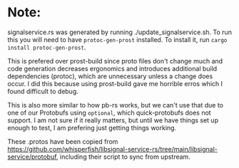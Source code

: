 # Note:
signalservice.rs was generated by running ./update_signalservice.sh. 
To run this you will need to have `protoc-gen-prost` installed. To install it, run `cargo install protoc-gen-prost`.

This is prefered over prost-build since proto files don't change much and code generation decreases ergonomics and 
introduces additional build dependencies (protoc), which are unnecessary unless a change does occur. 
I did this because using prost-build gave me horrible erros which I found difficult to debug.

This is also more similar to how pb-rs works, but we can't use that due to one of our Protobufs using `optional`, which quick-protobufs
does not support. I am not sure if it really matters, but until we have things set up enough to test, I am prefering just getting
things working. 

These .protos have been copied from https://github.com/whisperfish/libsignal-service-rs/tree/main/libsignal-service/protobuf, including
their script to sync from upstream.
